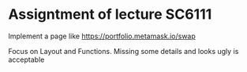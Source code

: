 # Assigntment of lecture SC6111

Implement a page like https://portfolio.metamask.io/swap

Focus on Layout and Functions. Missing some details and looks ugly is acceptable